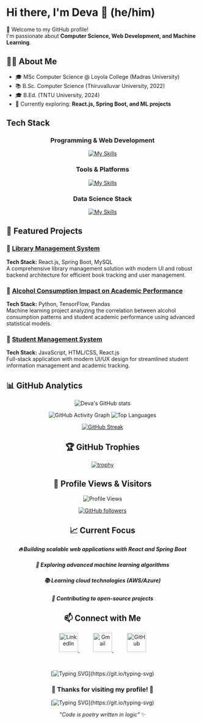 
# Hi there, I'm Deva 👋 (he/him)

🚀 Welcome to my GitHub profile!  
I'm passionate about **Computer Science, Web Development, and Machine Learning**.  


## 👨‍🎓 About Me
- 🎓 MSc Computer Science @ Loyola College (Madras University)  
- 📚 B.Sc. Computer Science (Thiruvalluvar University, 2022)  
- 🎓 B.Ed. (TNTU University, 2024)  
- 🌱 Currently exploring: **React.js, Spring Boot, and ML projects**  


## Tech Stack

<div align="center">

### Programming & Web Development
[![My Skills](https://skillicons.dev/icons?i=python,java,typescript,cpp,html,css,js,react,spring&theme=dark)](https://skillicons.dev)

### Tools & Platforms
[![My Skills](https://skillicons.dev/icons?i=mysql,git,github,vscode,docker,aws)](https://skillicons.dev)

### Data Science Stack
[![My Skills](https://skillicons.dev/icons?i=python,tensorflow,pytorch,anaconda&theme=dark)](https://skillicons.dev)

</div>


## 🚀 Featured Projects

### 🌟 [Library Management System](https://github.com/deva-p-stack/project1)
**Tech Stack:** React.js, Spring Boot, MySQL  
A comprehensive library management solution with modern UI and robust backend architecture for efficient book tracking and user management.

### 🤖 [Alcohol Consumption Impact on Academic Performance](https://github.com/deva-p-stack/ml-project)
**Tech Stack:** Python, TensorFlow, Pandas  
Machine learning project analyzing the correlation between alcohol consumption patterns and student academic performance using advanced statistical models.

### 📱 [Student Management System](https://github.com/deva-p-stack/web-app)
**Tech Stack:** JavaScript, HTML/CSS, React.js  
Full-stack application with modern UI/UX design for streamlined student information management and academic tracking.


 
## 📊 GitHub Analytics

<div align="center">

![Deva's GitHub stats](https://github-readme-stats.vercel.app/api?username=deva-p-stack&show_icons=true&theme=radical&hide_border=true&bg_color=0D1117&title_color=F85D7F&text_color=FFFFFF&icon_color=F8D866)





<img src="https://github-readme-activity-graph.vercel.app/graph?username=deva-p-stack&bg_color=0D1117&color=F8D866&line=F85D7F&point=FFFFFF&area=true&hide_border=true" alt="GitHub Activity Graph" />





<img src="https://github-readme-stats.vercel.app/api/top-langs/?username=deva-p-stack&layout=compact&theme=radical&hide_border=true&bg_color=0D1117&title_color=F85D7F&text_color=FFFFFF&icon_color=F8D866" alt="Top Languages" />





[![GitHub Streak](https://streak-stats.demolab.com/?user=deva-p-stack&theme=radical&hide_border=true&background=0D1117)](https://git.io/streak-stats)


<div>



## 🏆 GitHub Trophies

<div align="center">

[![trophy](https://github-profile-trophy.vercel.app/?username=deva-p-stack&theme=radical&no-frame=true&row=1&column=7)](https://github.com/ryo-ma/github-profile-trophy)

</div>


## 💫 Profile Views & Visitors

<div align="center">

![Profile Views](https://komarev.com/ghpvc/?username=deva-p-stack&color=brightgreen&style=for-the-badge&label=PROFILE+VIEWS)

[![GitHub followers](https://img.shields.io/github/followers/deva-p-stack?style=for-the-badge&color=brightgreen&labelColor=0D1117)](https://github.com/deva-p-stack)

</div>


<div align="center">

## 📈 Current Focus
  ##### 🔥 Building scalable web applications with React and Spring Boot
  ##### 🧠 Exploring advanced machine learning algorithms
  ##### 📚 Learning cloud technologies (AWS/Azure)
  ##### 🌟 Contributing to open-source projects
</div>



## 📫 Connect with Me

<div align="center">
<p align="center">
<a href="https://www.linkedin.com/in/deva-web" target="_blank">
  <img src="https://skillicons.dev/icons?i=linkedin" alt="LinkedIn" height="50" width="50" />
</a>
&nbsp;&nbsp;&nbsp;&nbsp;&nbsp;&nbsp;&nbsp;&nbsp;
<a href="https://mail.google.com/mail/?view=cm&fs=1&to=devap677@gmail.com" target="_blank">
  <img src="https://skillicons.dev/icons?i=gmail" alt="Gmail" height="50" width="50" />
</a>
&nbsp;&nbsp;&nbsp;&nbsp;&nbsp;&nbsp;&nbsp;&nbsp;
<a href="https://github.com/deva-p-stack" target="_blank">
  <img src="https://skillicons.dev/icons?i=github" alt="GitHub" height="50" width="50" />
</a>
</p>

<!-- Animated text below -->
<br>

[![Typing SVG](https://readme-typing-svg.herokuapp.com?font=Fira+Code&size=22&duration=3000&pause=1000&color=F75C7E&center=true&vCenter=true&width=300&lines=Let's+connect!;Let's+collaborate!;Let's+code+together!)](https://git.io/typing-svg)

</div>


<div align="center">

### 🌟 Thanks for visiting my profile! 🌟

[![Typing SVG](https://readme-typing-svg.herokuapp.com?font=Fira+Code&size=22&duration=3000&pause=1000&color=F75C7E&center=true&vCenter=true&width=700&lines=💻+Full+Stack+Developer;🤖+ML+Enthusiast;🚀+Always+Learning+%26+Always+Coding!)](https://git.io/typing-svg)



*"Code is poetry written in logic"* ✨

</div>
